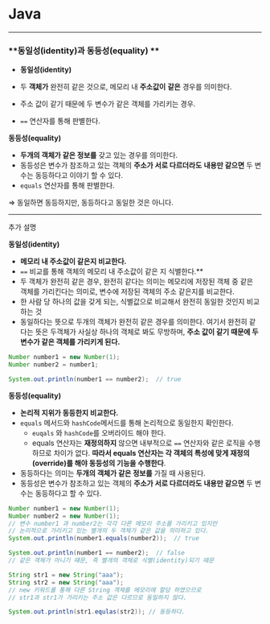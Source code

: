    # Java

---
### **동일성(identity)과 동등성(equality) **

- **동일성(identity)**

- 두 **객체가** 완전히 같은 것으로, 메모리 내 **주소값이** **같은** 경우를 의미한다.
- 주소 값이 같기 때문에 두 변수가 같은 객체를 가리키는 경우.
- `==` 연산자를 통해 판별한다.

**동등성(equality)**

- **두개의 객체가 같은 정보를** 갖고 있는 경우를 의미한다.
- 동등성은 변수가 참조하고 있는 객체의 **주소가 서로 다르더라도** **내용만 같으면** 두 변수는 동등하다고 이야기 할 수 있다.
- `equals` 연산자를 통해 판별한다.

⇒ 동일하면 동등하지만, 동등하다고 동일한 것은 아니다.

---
추가 설명 </br>

**동일성(identity)**
- **메모리 내 주소값이 같은지 비교한다.**
- `==` 비교를 통해 객체의 메모리 내 주소값이 같은 지 식별한다.**
- 두 객체가 완전히 같은 경우, 완전히 같다는 의미는 메모리에 저장된 객체 중 같은 객체를 가리킨다는 의미로, 변수에 저장된 객체의 주소 같은지를 비교한다.
- 한 사람 당 하나의 값을 갖게 되는, 식별값으로 비교해서 완전히 동일한 것인지 비교하는 것
- 동일하다는 뜻으로 두개의 객체가 완전히 같은 경우를 의미한다. 여기서 완전히 같다는 뜻은 두객체가 사실상 하나의 객체로 봐도 무방하며, **주소 값이 같기 때문에 두 변수가 같은 객체를 가리키게 된다.**

```java
Number number1 = new Number(1);
Number number2 = number1;

System.out.println(number1 == number2);  // true
```

**동등성(equality)**
- **논리적 지위가 동등한지 비교한다.**
- `equals` 메서드와 `hashCode`메서드를 통해 논리적으로 동일한지 확인한다.
    - `euqals` 와 `hashCode`를 오버라이드 해야 한다.
    - equals 연산자는 **재정의하지** 않으면 내부적으로 `==` 연산자와 같은 로직을 수행하므로 차이가 없다. **따라서 equals 연산자는 각 객체의 특성에 맞게 재정의(override)를 해야 동등성의 기능을 수행한다**.
- 동등하다는 의미는 **두개의 객체가 같은 정보를** 가질 때 사용된다.
- 동등성은 변수가 참조하고 있는 객체의 **주소가 서로 다르더라도** **내용만 같으면** 두 변수는 동등하다고  할 수 있다.
  
```java
Number number1 = new Number(1);
Number number2 = new Number(1);
// 변수 number1 과 number2는 각각 다른 메모리 주소를 가리키고 있지만
// 논리적으로 가리키고 있는 별개의 두 객체가 같은 값을 의미하고 있다.
System.out.println(number1.equals(number2));  // true

System.out.println(number1 == number2);  // false
// 같은 객체가 아니기 떄문, 즉 별개의 객체로 식별(identity)되기 때문
```


```java
String str1 = new String("aaa");
String str2 = new String("aaa");
// new 키워드를 통해 다른 String 객체를 메모리에 할당 하였으므로 
// str1과 str1가 가리키는 주소 값은 다르므로 동일하지 않다.

System.out.println(str1.equlas(str2)); // 동등하다.
```
